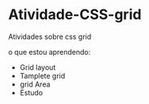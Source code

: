 # Atividade-CSS-grid
Atividades sobre css grid

o que estou aprendendo:
 - Grid layout
 - Tamplete grid
 - grid Area
 - Estudo
